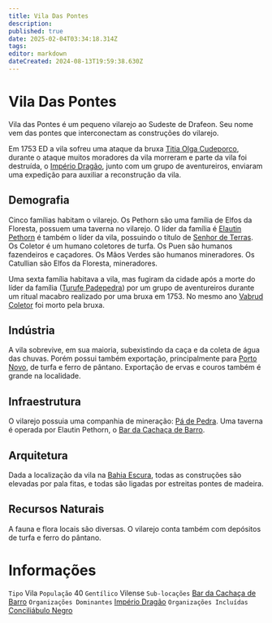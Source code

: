 ```yaml
---
title: Vila Das Pontes
description: 
published: true
date: 2025-02-04T03:34:18.314Z
tags: 
editor: markdown
dateCreated: 2024-08-13T19:59:38.630Z
---
```


<!-- SUBTITLE: Visão geral sobre Vila Das Pontes -->

# Vila Das Pontes
Vila das Pontes é um pequeno vilarejo ao Sudeste de Drafeon. Seu nome vem das pontes que interconectam as construções do vilarejo.

Em 1753 ED a vila sofreu uma ataque da bruxa [Titia Olga Cudeporco](/individuos/titia-olga-cudeporco#titia-olga-cudeporco), durante o ataque muitos moradores da vila morreram e parte da vila foi destruída, o [Império Dragão](/faccoes/nacoes/imperio-dragao#imperio-dragao), junto com um grupo de aventureiros, enviaram uma expedição para auxiliar a reconstrução da vila.

## Demografia
Cinco famílias habitam o vilarejo. Os Pethorn são uma família de Elfos da Floresta, possuem uma taverna no vilarejo. O líder da família é [Elautin Pethorn](/individuos/elautin-pethorn#elautin-pethorn) é também o líder da vila, possuindo o título de [Senhor de Terras](/rankings-e-titulos/senhor-de-terras#senhor-de-terras).
Os Coletor é um humano coletores de turfa.
Os Puen são humanos fazendeiros e caçadores.
Os Mãos Verdes são humanos mineradores.
Os Catullian são Elfos da Floresta, mineradores.

Uma sexta família habitava a vila, mas fugiram da cidade após a morte do líder da família ([Turufe Padepedra](/individuos/turufe-padepedra#turufe-padepedra)) por um grupo de aventureiros durante um ritual macabro realizado por uma bruxa em 1753. No mesmo ano [Vabrud Coletor](/individuos/vabrud-coletor#vabrud-coletor) foi morto pela bruxa.

## Indústria
A vila sobrevive, em sua maioria, subexistindo da caça e da coleta de água das chuvas. Porém possui também exportação, principalmente para [Porto Novo](/lugares/plano-material/drafeon/sudeste-de-drafeon/porto-novo#porto-novo), de turfa e ferro de pântano. Exportação de ervas e couros também é grande na localidade.

## Infraestrutura
O vilarejo possuia uma companhia de mineração: [Pá de Pedra](/faccoes/faccoes-independentes/pa-de-pedra#pa-de-pedra).
Uma taverna é operada por Elautin Pethorn, o [Bar da Cachaça de Barro](/lugares/plano-material/drafeon/sudeste-de-drafeon/vila-das-pontes/bar-da-cachaca-de-barro#bar-da-cachaca-de-barro).

## Arquitetura
Dada a localização da vila na [Bahia Escura](/lugares/plano-material/drafeon/sudeste-de-drafeon/bahia-escura#bahia-escura), todas as construções são elevadas por pala fitas, e todas são ligadas por estreitas pontes de madeira.

## Recursos Naturais
A fauna e flora locais são diversas. O vilarejo conta também com depósitos de turfa e ferro do pântano.

# Informações
`Tipo` Vila
`População` 40
`Gentílico` Vilense
`Sub-locações` [Bar da Cachaça de Barro](/lugares/plano-material/drafeon/sudeste-de-drafeon/vila-das-pontes/bar-da-cachaca-de-barro#bar-da-cachaca-de-barro)
`Organizações Dominantes` [Império Dragão](/faccoes/nacoes/imperio-dragao#imperio-dragao)
`Organizações Incluídas` [Conciliábulo Negro](/faccoes/faccoes-independentes/conciliabulo-negro#conciliabulo-negro)

